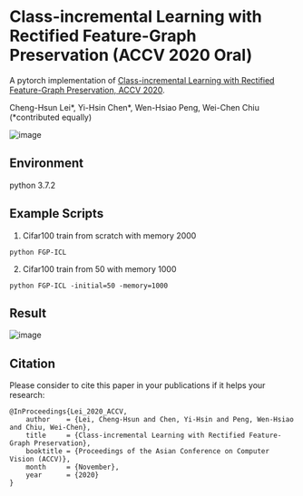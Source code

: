 # Class-incremental Learning with Rectified Feature-Graph Preservation (ACCV 2020 Oral)

A pytorch implementation of [Class-incremental Learning with Rectified Feature-Graph Preservation, ACCV 2020](https://arxiv.org/abs/2012.08129).

Cheng-Hsun Lei*, Yi-Hsin Chen*, Wen-Hsiao Peng, Wei-Chen Chiu (*contributed equally)

![image](https://github.com/yhchen12101/FGP-ICL/blob/master/images/graph(b).png)

## Environment
python 3.7.2

## Example Scripts
1. Cifar100 train from scratch with memory 2000
```
python FGP-ICL
```
2. Cifar100 train from 50 with memory 1000
```
python FGP-ICL -initial=50 -memory=1000
```

## Result
![image](https://github.com/yhchen12101/FGP-ICL/blob/master/images/resutls_table.png)

## Citation
Please consider to cite this paper in your publications if it helps your research:
```
@InProceedings{Lei_2020_ACCV,
    author    = {Lei, Cheng-Hsun and Chen, Yi-Hsin and Peng, Wen-Hsiao and Chiu, Wei-Chen},
    title     = {Class-incremental Learning with Rectified Feature-Graph Preservation},
    booktitle = {Proceedings of the Asian Conference on Computer Vision (ACCV)},
    month     = {November},
    year      = {2020}
}
```
